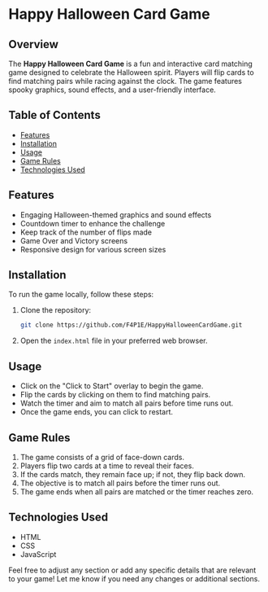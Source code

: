 # Happy Halloween Card Game

## Overview

The **Happy Halloween Card Game** is a fun and interactive card matching game designed to celebrate the Halloween spirit. Players will flip cards to find matching pairs while racing against the clock. The game features spooky graphics, sound effects, and a user-friendly interface.

## Table of Contents

- [Features](#features)
- [Installation](#installation)
- [Usage](#usage)
- [Game Rules](#game-rules)
- [Technologies Used](#technologies-used)

## Features

- Engaging Halloween-themed graphics and sound effects
- Countdown timer to enhance the challenge
- Keep track of the number of flips made
- Game Over and Victory screens
- Responsive design for various screen sizes

## Installation

To run the game locally, follow these steps:

1. Clone the repository:

   ```bash
   git clone https://github.com/F4P1E/HappyHalloweenCardGame.git
   ```
2. Open the `index.html` file in your preferred web browser.

## Usage

- Click on the "Click to Start" overlay to begin the game.
- Flip the cards by clicking on them to find matching pairs.
- Watch the timer and aim to match all pairs before time runs out.
- Once the game ends, you can click to restart.

## Game Rules

1. The game consists of a grid of face-down cards.
2. Players flip two cards at a time to reveal their faces.
3. If the cards match, they remain face up; if not, they flip back down.
4. The objective is to match all pairs before the timer runs out.
5. The game ends when all pairs are matched or the timer reaches zero.

## Technologies Used

- HTML
- CSS
- JavaScript

Feel free to adjust any section or add any specific details that are relevant to your game! Let me know if you need any changes or additional sections.
